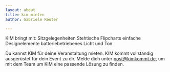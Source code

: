 ```yaml
---
layout: about
title: kim mieten
author: Gabriele Reuter

---
```


KIM bringt mit:
Sitzgelegenheiten
Stehtische
Flipcharts
einfache Designelemente 
batteriebetriebenes Licht und Ton

Du kannst KIM für deine Veranstaltung mieten. KIM kommt vollständig ausgerüstet für dein Event zu dir. Melde dich unter post@kimkommt.de, um mit dem Team um KIM eine passende Lösung zu finden.
